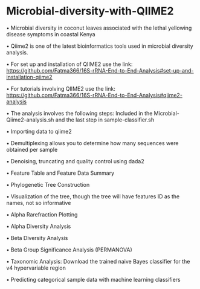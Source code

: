 # Microbial-diversity-with-QIIME2

•	Microbial diversity in coconut leaves associated with the lethal yellowing disease symptoms in coastal Kenya

•	Qiime2 is one of the latest bioinformatics tools used in microbial diversity analysis.

•	For set up and installation of QIIME2 use the link: https://github.com/Fatma366/16S-rRNA-End-to-End-Analysis#set-up-and-installation-qiime2

•	For tutorials involving QIIME2 use the link: https://github.com/Fatma366/16S-rRNA-End-to-End-Analysis#qiime2-analysis


•	The analysis involves the following steps: Included in the Microbial-Qiime2-analysis.sh and the last step in sample-classifier.sh

•	Importing data to qiime2

•	Demultiplexing allows you to determine how many sequences were obtained per sample

•	Denoising, truncating and quality control using dada2

•	Feature Table and Feature Data Summary

•	Phylogenetic Tree Construction

•	Visualization of the tree, though the tree will have features ID as the names, not so informative

•	Alpha Rarefraction Plotting

•	Alpha Diversity Analysis

•	Beta Diversity Analysis

•	Beta Group Significance Analysis (PERMANOVA)

•	Taxonomic Analysis: Download the trained naive Bayes classifier for the v4 hypervariable region

•	Predicting categorical sample data with machine learning classifiers


